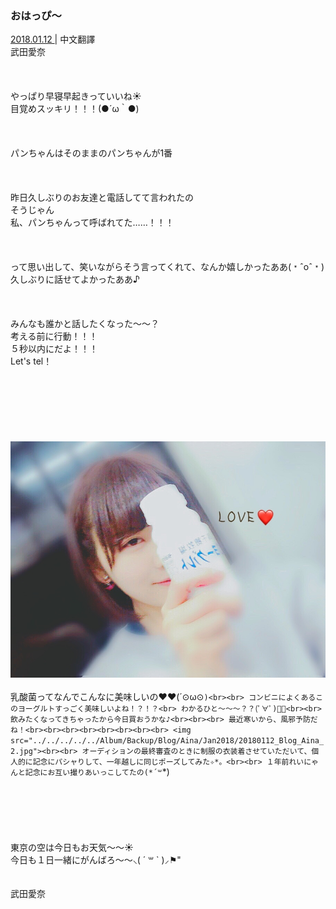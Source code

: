 ### おはっぴ〜
<a target="_blank" rel="noreferrer noopener" href="http://blog.nanabunnonijyuuni.com/s/n227/diary/detail/259?ima=3212&cd=blog">2018.01.12 </a>| 中文翻譯<a target="_blank" rel="noreferrer noopener" href=""></a><br>
武田愛奈<br><br><br><br>
やっぱり早寝早起きっていいね☀️<br>
目覚めスッキリ！！！(●´ω｀●)<br><br><br><br>
パンちゃんはそのままのパンちゃんが1番<br><br><br><br>
昨日久しぶりのお友達と電話してて言われたの<br>
そうじゃん<br>
私、パンちゃんって呼ばれてた……！！！<br><br><br><br>
って思い出して、笑いながらそう言ってくれて、なんか嬉しかったああ(﹡ˆoˆ﹡)<br>
久しぶりに話せてよかったああ♪<br><br><br><br>
みんなも誰かと話したくなった〜〜？<br>
考える前に行動！！！<br>
５秒以内にだよ！！！<br>
Let's tel！<br><br><br><br><br><br><br><br>
<img src="../../../../../Album/Backup/Blog/Aina/Jan2018/20180112_Blog_Aina_1.jpg"><br><br>
乳酸菌ってなんでこんなに美味しいの❤︎❤︎(´⊙ω⊙`)<br><br>
コンビニによくあるこのヨーグルトすっごく美味しいよね！？！？<br>
わかるひと〜〜〜？？(ﾟ∀ﾟ)🙋🙋<br><br>
飲みたくなってきちゃったから今日買おうかな♪<br><br><br>
最近寒いから、風邪予防だね！<br><br><br><br><br><br><br><br>
<img src="../../../../../Album/Backup/Blog/Aina/Jan2018/20180112_Blog_Aina_2.jpg"><br><br>
オーディションの最終審査のときに制服の衣装着させていただいて、個人的に記念にパシャりして、一年越しに同じポーズしてみた✧︎*。<br><br>
１年前れいにゃんと記念にお互い撮りあいっこしてたの(*´꒳`*)<br><br><br><br><br><br><br>
東京の空は今日もお天気〜〜☀️<br>
今日も１日一緒にがんばろ〜〜⸜( ´ ꒳ ` )⸝⚑︎"<br><br><br>
武田愛奈